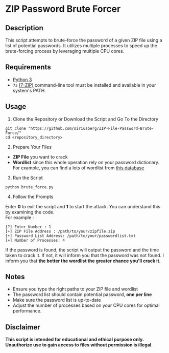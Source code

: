 # ZIP Password Brute Forcer

## Description
This script attempts to brute-force the password of a given ZIP file using a list of potential passwords. It utilizes multiple processes to speed up the brute-forcing process by leveraging multiple CPU cores.

## Requirements
- <a href="https://www.python.org/">Python 3</a>
- `7z` <a href="https://7-zip.org/">(7-ZIP)</a> command-line tool must be installed and available in your system's PATH.

## Usage
1. Clone the Repository or Download the Script and Go To the Directory<br>
```
git clone "https://github.com/siriusberg/ZIP-File-Password-Brute-Force/"
cd <repository_directory>
```
2. Prepare Your Files
- <b>ZIP File</b> you want to crack
- <b>Wordlist</b> since this whole operation rely on your password dictionary. For example, you can find a lots of wordlist from <a href="https://github.com/duyet/bruteforce-database"> this database </a>
3. Run the Script
```
python brute_force.py
```
4. Follow the Prompts <br>

Enter <b>0</b> to exit the script and <b>1</b> to start the attack. You can understand this by examining the code. <br>
For example :
```
[?] Enter Number : 1
[+] ZIP File Address : /path/to/your/zipfile.zip
[+] Password List Address: /path/to/your/passwordlist.txt
[+] Number of Processes: 4
```
If the password is found, the script will output the password and the time taken to crack it. If not, it will inform you that the password was not found. I inform you that <b>the better the wordlist the greater chance you'll crack it</b>.

## Notes
- Ensure you type the right paths to your ZIP file and wordlist
- The password list should contain potential password, <b>one per line</b>
- Make sure the password list is up-to-date
- Adjust the number of processes based on your CPU cores for optimal performance.

## Disclaimer 
<b>This script is intended for educational and ethical purpose only. Unauthorize use to gain access to files without permission is illegal.</b>
